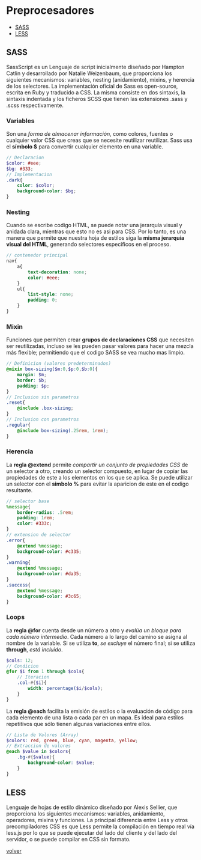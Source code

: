 # Preprocesadores

* [SASS](#sass)
* [LESS](#less)

## SASS

SassScript es un Lenguaje de script inicialmente diseñado por Hampton Catlin y desarrollado por Natalie Weizenbaum, que proporciona los siguientes mecanismos: variables, nesting (anidamiento), mixins, y herencia de los selectores. La implementación oficial de Sass es open-source, escrita en Ruby y traducido a CSS. La misma consiste en dos sintaxis, la sintaxis indentada y los ficheros SCSS que tienen las extensiones .sass y .scss respectivamente.

### Variables

Son una _forma de almacenar información_, como colores, fuentes o cualquier valor CSS que creas que se necesite reutilizar reutilizar. Sass usa el __símbolo $__ para convertir cualquier elemento en una variable.

```scss
// Declaracion
$color: #eee;
$bg: #333;
// Implementacion
.dark{
    color: $color;
    background-color: $bg;
}
```

### Nesting

Cuando se escribe codigo HTML, se puede notar una jerarquía visual y anidada clara, mientras que esto no es asi para CSS. Por lo tanto, es una manera que permite que nuestra hoja de estilos siga la __misma jerarquía visual del HTML__, generando selectores especificos en el proceso.

```scss
// contenedor principal
nav{
    a{ 
        text-decoration: none;
        color: #eee;
    }
    ul{ 
        list-style: none;
        padding: 0;
    }
}
```

### Mixin

Funciones que permiten crear __grupos de declaraciones CSS__ que necesiten ser reutilizadas, incluso se les pueden pasar valores para hacer una mezcla más flexible; permitiendo que el codigo SASS se vea mucho mas limpio.

```scss
// Definicion (valores predeterminados)
@mixin box-sizing($m:0,$p:0,$b:0){
    margin: $m; 
    border: $b;
    padding: $p;
}
// Inclusion sin parametros
.reset{
    @include .box-sizing;
}
// Inclusion con parametros
.regular{
    @include box-sizing(.25rem, 1rem);
}
```

### Herencia

La __regla @extend__ permite _compartir un conjunto de propiedades CSS_ de un selector a otro, creando un selector compuesto, en lugar de copiar las propiedades de este a los elementos en los que se aplica. Se puede utilizar un selector con el __simbolo %__ para evitar la aparicion de este en el codigo resultante.

```scss
// selector base
%message{
    border-radius: .5rem;
    padding: 1rem;
    color: #333c;
}
// extension de selector
.error{
    @extend %message;
    background-color: #c335;
}
.warning{
    @extend %message;
    background-color: #da35;
}
.success{
    @extend %message;
    background-color: #3c65;
}
```

### Loops

La __regla @for__ cuenta desde un número a otro y _evalúa un bloque para cada número intermedio_. Cada número a lo largo del camino se asigna al nombre de la variable. Si se utiliza __to__, _se excluye_ el número final; si se utiliza __through__, _está incluido_.

```scss
$cols: 12;
// Condicion
@for $i from 1 through $cols{
    // Iteracion
    .col-#{$i}{
        width: percentage($i/$cols);
    }
}
```

La __regla @each__ facilita la emisión de estilos o la evaluación de código para cada elemento de una lista o cada par en un mapa. Es ideal para estilos repetitivos que sólo tienen algunas variaciones entre ellos.

```scss
// Lista de Valores (Array)
$colors: red, green, blue, cyan, magenta, yellow;
// Extraccion de valores
@each $value in $colors{
    .bg-#{$value}{
        background-color: $value;
    }
}
```

## LESS

Lenguaje de hojas de estilo dinámico diseñado por Alexis Sellier, que proporciona los siguientes mecanismos: variables, anidamiento, operadores, mixins y funciones. La principal diferencia entre Less y otros precompiladores CSS es que Less permite la compilación en tiempo real vía less.js por lo que se puede ejecutar del lado del cliente y del lado del servidor, o se puede compilar en CSS sin formato.

[volver](../readme.md)